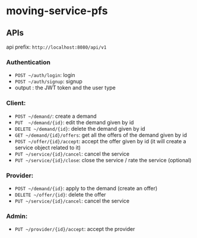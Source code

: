 # moving-service-pfs


## APIs
api prefix: `http://localhost:8080/api/v1`
### Authentication
* `POST ~/auth/login`: login 
* `POST ~/auth/signup`: signup
* output : the JWT token and the user type

### Client:
* `POST ~/demand/`: create a demand
* `PUT  ~/demand/{id}`: edit the demand given by id
* `DELETE ~/demand/{id}`: delete the demand given by id
* `GET ~/demand/{id}/offers`: get all the offers of the demand given by id
* `POST ~/offer/{id}/accept`: accept the offer given by id (it will create a service object related to it)
* `PUT ~/service/{id}/cancel`: cancel the service
* `PUT ~/service/{id}/close`: close the service / rate the service (optional)


### Provider:
* `POST ~/demand/{id}`: apply to the demand (create an offer)
* `DELETE ~/offer/{id}`: delete the offer
* `PUT ~/service/{id}/cancel`: cancel the service

### Admin:
* `PUT ~/provider/{id}/accept`: accept the provider